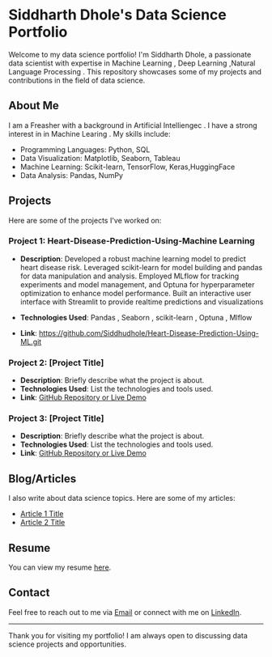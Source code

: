 # Siddharth Dhole's Data Science Portfolio

Welcome to my data science portfolio! I'm Siddharth Dhole, a passionate data scientist with expertise in Machine Learning , Deep Learning ,Natural Language Processing . This repository showcases some of my projects and contributions in the field of data science.

## About Me

I am a Freasher with a background in Artificial Intelliengec . I have a strong interest in in Machine Learing . My skills include:

- Programming Languages: Python, SQL
- Data Visualization: Matplotlib, Seaborn, Tableau
- Machine Learning: Scikit-learn, TensorFlow, Keras,HuggingFace
- Data Analysis: Pandas, NumPy

## Projects

Here are some of the projects I've worked on:

### Project 1: Heart-Disease-Prediction-Using-Machine Learning
- **Description**: Developed a robust machine learning model to predict heart
disease risk. Leveraged scikit-learn for model building and
pandas for data manipulation and analysis. Employed MLflow for
tracking experiments and model management, and Optuna for
hyperparameter optimization to enhance model performance.
Built an interactive user interface with Streamlit to provide realtime predictions and visualizations

- **Technologies Used**: Pandas , Seaborn , scikit-learn , Optuna , Mlflow 
- **Link**: https://github.com/Siddhudhole/Heart-Disease-Prediction-Using-ML.git 

### Project 2: [Project Title]
- **Description**: Briefly describe what the project is about.
- **Technologies Used**: List the technologies and tools used.
- **Link**: [GitHub Repository or Live Demo](#)

### Project 3: [Project Title]
- **Description**: Briefly describe what the project is about.
- **Technologies Used**: List the technologies and tools used.
- **Link**: [GitHub Repository or Live Demo](#)

## Blog/Articles

I also write about data science topics. Here are some of my articles:

- [Article 1 Title](#)
- [Article 2 Title](#)

## Resume

You can view my resume [here](#).

## Contact

Feel free to reach out to me via [Email](mailto:your.email@example.com) or connect with me on [LinkedIn](#).

---

Thank you for visiting my portfolio! I am always open to discussing data science projects and opportunities.
